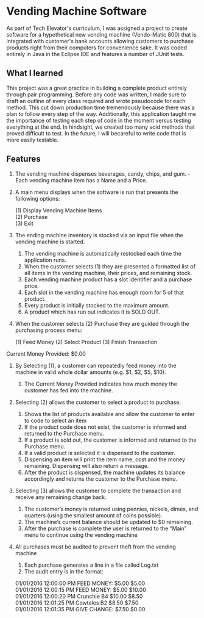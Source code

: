 # **Vending Machine Software**

As part of Tech Elevator's curriculum, I was assigned a project to create software for a hypothetical new vending machine (Vendo-Matic 800) that is integrated with customer's bank accounts allowing customers to purchase products right from their computers for convenience sake. It was coded entirely in Java in the Eclipse IDE and features a number of JUnit tests. 

## What I learned

This project was a great practice in building a complete product entirely through pair programming. Before any code was written, I made sure to draft an outline of every class required and wrote pseudocode for each method. This cut down production time tremendously because there was a plan to follow every step of the way. Additionally, this application taught me the importance of testing each step of code in the moment versus testing everything at the end. In hindsight, we created too many void methods that proved difficult to test. In the future, I will becareful to write code that is more easily testable.

## Features

1. The vending machine dispenses beverages, candy, chips, and gum. 
   -Each vending machine item has a Name and a Price.
  
2. A main menu displays when the software is run that presents the following options:

   (1) Display Vending Machine Items   
   (2) Purchase   
   (3) Exit
   
3. The ending machine inventory is stocked via an input file when the vending machine is started.
   1. The vending machine is automatically restocked each time the application runs.
   2. When the customer selects (1) they are presented a formatted list of all items in the vending machine, their prices, and remaining      stock.
   3. Each vending machine product has a slot identifier and a purchase price.
   4. Each slot in the vending machine has enough room for 5 of that product.
   5. Every product is initially stocked to the maximum amount.
   6. A product which has run out indicates it is SOLD OUT.
   
4. When the customer selects (2) Purchase they are guided through the purchasing process menu:

   (1) Feed Money
   (2) Select Product
   (3) Finish Transaction
   
  Current Money Provided: $0.00

   1. By Selecting (1), a customer can repeatedly feed money into the machine in valid whole dollar amounts (e.g. $1, $2, $5, $10).
      1. The Current Money Provided indicates how much money the customer has fed into the machine.
   2. Selecting (2) allows the customer to select a product to purchase.
      1. Shows the list of products available and allow the customer to enter to code to select an item
      2. If the product code does not exist, the customer is informed and returned to the Purchase menu.
      3. If a product is sold out, the customer is informed and returned to the Purchase menu.
      4. If a valid product is selected it is dispensed to the customer.
      5. Dispensing an item will print the item name, cost and the money remaining. Dispensing will also return a message.
      6. After the product is dispensed, the machine updates its balance accordingly and returns the customer to the Purchase menu.
   3. Selecting (3) allows the customer to complete the transaction and receive any remaining change back.
      1. The customer’s money is returned using pennies, nickels, dimes, and quarters (using the smallest amount of coins possible).
      2. The machine’s current balance should be updated to $0 remaining.
      3. After the purchase is complete the user is returned to the “Main” menu to continue using the vending machine
   
5. All purchases must be audited to prevent theft from the vending machine
   1. Each purchase generates a line in a file called Log.txt
   2. The audit entry is in the format:

    01/01/2016 12:00:00 PM FEED MONEY: $5.00 $5.00   
    01/01/2016 12:00:15 PM FEED MONEY: $5.00 $10.00  
    01/01/2016 12:00:20 PM Crunchie B4 $10.00 $8.50  
    01/01/2016 12:01:25 PM Cowtales B2 $8.50 $7.50  
    01/01/2016 12:01:35 PM GIVE CHANGE: $7.50 $0.00

